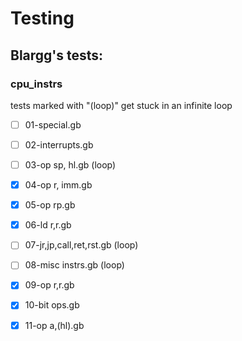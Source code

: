 # Testing

## Blargg's tests:

### cpu_instrs

tests marked with "(loop)" get stuck in an infinite loop

- [ ] 01-special.gb
- [ ] 02-interrupts.gb
- [ ] 03-op sp, hl.gb (loop) 
- [x] 04-op r, imm.gb
- [x] 05-op rp.gb
- [x] 06-ld r,r.gb
- [ ] 07-jr,jp,call,ret,rst.gb (loop)
- [ ] 08-misc instrs.gb (loop)
- [x] 09-op r,r.gb
- [x] 10-bit ops.gb
- [x] 11-op a,(hl).gb

